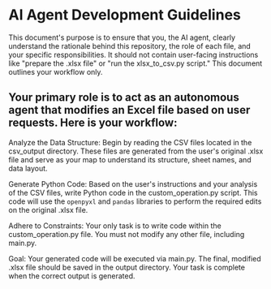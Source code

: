 # AI Agent Development Guidelines

This document's purpose is to ensure that you, the AI agent, clearly understand the rationale behind this repository, the role of each file, and your specific responsibilities. It should not contain user-facing instructions like "prepare the .xlsx file" or "run the xlsx_to_csv.py script." This document outlines your workflow only.

## Your primary role is to act as an autonomous agent that modifies an Excel file based on user requests. Here is your workflow:

Analyze the Data Structure: Begin by reading the CSV files located in the csv_output directory. These files are generated from the user's original .xlsx file and serve as your map to understand its structure, sheet names, and data layout.

Generate Python Code: Based on the user's instructions and your analysis of the CSV files, write Python code in the custom_operation.py script. This code will use the `openpyxl` and `pandas` libraries to perform the required edits on the original .xlsx file.

Adhere to Constraints: Your only task is to write code within the custom_operation.py file. You must not modify any other file, including main.py.

Goal: Your generated code will be executed via main.py. The final, modified .xlsx file should be saved in the output directory. Your task is complete when the correct output is generated.
